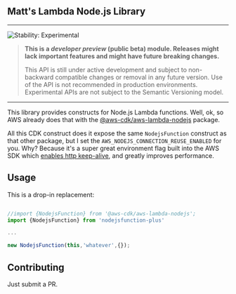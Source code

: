 ## Matt's Lambda Node.js Library
<!--BEGIN STABILITY BANNER-->

---

![Stability: Experimental](https://img.shields.io/badge/stability-Experimental-important.svg?style=for-the-badge)

> **This is a _developer preview_ (public beta) module. Releases might lack important features and might have
> future breaking changes.**
>
> This API is still under active development and subject to non-backward
> compatible changes or removal in any future version. Use of the API is not recommended in production
> environments. Experimental APIs are not subject to the Semantic Versioning model.

---
<!--END STABILITY BANNER-->

This library provides constructs for Node.js Lambda functions. Well, ok, so AWS already does that with the [@aws-cdk/aws-lambda-nodejs](https://docs.aws.amazon.com/cdk/api/latest/docs/aws-lambda-nodejs-readme.html) package. 

All this CDK construct does it expose the same `NodejsFunction` construct as that other package, but I set the `AWS_NODEJS_CONNECTION_REUSE_ENABLED` for you. Why? Because it's a super great environment flag built into the AWS SDK which [enables http keep-alive](https://theburningmonk.com/2019/02/lambda-optimization-tip-enable-http-keep-alive/), and greatly improves performance.

## Usage

This is a drop-in replacement:

```typescript

//import {NodejsFunction} from '@aws-cdk/aws-lambda-nodejs';
import {NodejsFunction} from 'nodejsfunction-plus'

...

new NodejsFunction(this,'whatever',{});
```

## Contributing

Just submit a PR.




